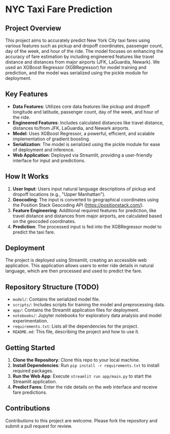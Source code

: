 # NYC Taxi Fare Prediction

## Project Overview

This project aims to accurately predict New York City taxi fares using various features such as pickup and dropoff coordinates, passenger count, day of the week, and hour of the ride. The model focuses on enhancing the accuracy of fare estimation by including engineered features like travel distance and distances from major airports (JFK, LaGuardia, Newark). We used an XGBoost Regressor (XGBRegressor) for model training and prediction, and the model was serialized using the pickle module for deployment.

## Key Features

- **Data Features**: Utilizes core data features like pickup and dropoff longitude and latitude, passenger count, day of the week, and hour of the ride.
- **Engineered Features**: Includes calculated distances like travel distance, distances to/from JFK, LaGuardia, and Newark airports.
- **Model**: Uses XGBoost Regressor, a powerful, efficient, and scalable implementation of gradient boosting.
- **Serialization**: The model is serialized using the pickle module for ease of deployment and inference.
- **Web Application**: Deployed via Streamlit, providing a user-friendly interface for input and predictions.

## How It Works

1. **User Input**: Users input natural language descriptions of pickup and dropoff locations (e.g., "Upper Manhattan").
2. **Geocoding**: The input is converted to geographical coordinates using the Position Stack Geocoding API (https://positionstack.com/).
3. **Feature Engineering**: Additional required features for prediction, like travel distance and distances from major airports, are calculated based on the geocoded coordinates.
4. **Prediction**: The processed input is fed into the XGBRegressor model to predict the taxi fare.

## Deployment

The project is deployed using Streamlit, creating an accessible web application. This application allows users to enter ride details in natural language, which are then processed and used to predict the fare.

## Repository Structure (TODO)

- `model/`: Contains the serialized model file.
- `scripts/`: Includes scripts for training the model and preprocessing data.
- `app/`: Contains the Streamlit application files for deployment.
- `notebooks/`: Jupyter notebooks for exploratory data analysis and model experimentation.
- `requirements.txt`: Lists all the dependencies for the project.
- `README.md`: This file, describing the project and how to use it.

## Getting Started

1. **Clone the Repository**: Clone this repo to your local machine.
2. **Install Dependencies**: Run `pip install -r requirements.txt` to install required packages.
3. **Run the Web App**: Execute `streamlit run app/main.py` to start the Streamlit application.
4. **Predict Fares**: Enter the ride details on the web interface and receive fare predictions.

## Contributions

Contributions to this project are welcome. Please fork the repository and submit a pull request for review.
